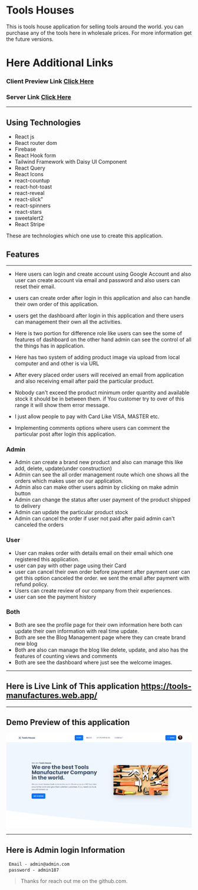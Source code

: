 # Tools Houses

This is tools house application for selling tools around the world. you can purchase any of the tools here in wholesale prices. For more information get the future versions.

# Here Additional Links

### Client Preview Link [Click Here](https://tools-manufactures.web.app/)

### Server Link [Click Here](https://github.com/programming-hero-web-course1/manufacturer-website-server-side-Ashik-Mahmud)

---

## Using Technologies

- React js
- React router dom
- Firebase
- React Hook form
- Tailwind Framework with Daisy UI Component
- React Query
- React Icons
- react-countup
- react-hot-toast
- react-reveal
- react-slick"
- react-spinners
- react-stars
- sweetalert2
- React Stripe

These are technologies which one use to create this application.

## Features

---

- Here users can login and create account using Google Account and also user can create account via email and password and also users can reset their email.
- users can create order after login in this application and also can handle their own order of this application.
- users get the dashboard after login in this application and there users can management their own all the activities.

- Here is two portion for difference role like users can see the some of features of dashboard on the other hand admin can see the control of all the things has in application.
- Here has two system of adding product image via upload from local computer and and other is via URL
- After every placed order users will received an email from application and also receiving email after paid the particular product.
- Nobody can't exceed the product minimum order quantity and available stock it should be in between them. if You customer try to over of this range it will show them error message.
- I just allow people to pay with Card Like VISA, MASTER etc.
- Implementing comments options where users can comment the particular post after login this application.

### Admin

- Admin can create a brand new product and also can manage this like add, delete, update(under construction)
- Admin can see the all order management route which one shows all the orders which makes user on our application.
- Admin also can make other users admin by clicking on make admin button
- Admin can change the status after user payment of the product shipped to delivery
- Admin can update the particular product stock
- Admin can cancel the order if user not paid after paid admin can't canceled the orders

### User

- User can makes order with details email on their email which one registered this application.
- user can pay with other page using their Card
- user can cancel their own order before payment after payment user can get this option canceled the order. we sent the email after payment with refund policy.
- Users can create review of our company from their experiences.
- user can see the payment history

### Both

- Both are see the profile page for their own information here both can update their own information with real time update.
- Both are see the Blog Management page where they can create brand new blog
- Both are also can manage the blog like delete, update, and also has the features of counting views and comments
- Both are see the dashboard where just see the welcome images.

---

## Here is Live Link of This application <https://tools-manufactures.web.app/>

---

## Demo Preview of this application

![imageScreenshot](./preview.png)

---

## Here is Admin login Information

```
 Email - admin@admin.com
 password - admin187
```

> Thanks for reach out me on the github.com.

